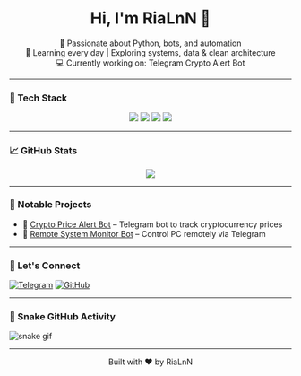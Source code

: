 <h1 align="center">Hi, I'm RiaLnN 👋</h1>

<p align="center">
  🧠 Passionate about Python, bots, and automation<br>
  🎯 Learning every day | Exploring systems, data & clean architecture<br>
  💻 Currently working on: Telegram Crypto Alert Bot
</p>

---

### 🚀 Tech Stack

<p align="center">
  <img src="https://img.shields.io/badge/Python-3776AB?style=for-the-badge&logo=python&logoColor=white" />
  <img src="https://img.shields.io/badge/aiogram-2E95D3?style=for-the-badge&logo=telegram&logoColor=white" />
  <img src="https://img.shields.io/badge/SQLite-003B57?style=for-the-badge&logo=sqlite&logoColor=white" />
  <img src="https://img.shields.io/badge/Linux-000000?style=for-the-badge&logo=linux&logoColor=white" />
</p>

---

### 📈 GitHub Stats

<p align="center">
  <img src="https://github-readme-stats.vercel.app/api?username=RiaLnN&show_icons=true&theme=tokyonight" />
</p>

---

### 📌 Notable Projects

- 🔔 [Crypto Price Alert Bot](https://github.com/RiaLnN/Crypto-Price-Alert-Bot) – Telegram bot to track cryptocurrency prices
- 📓 [Remote System Monitor Bot](https://github.com/RiaLnN/Remote-System-Monitor-Bot) – Control PC remotely via Telegram

---

### 🤝 Let's Connect

[![Telegram](https://img.shields.io/badge/-Telegram-2CA5E0?style=flat&logo=telegram&logoColor=white)](https://t.me/rialnns)
[![GitHub](https://img.shields.io/badge/-GitHub-181717?style=flat&logo=github)](https://github.com/RiaLnN)

---

### 🐍 Snake GitHub Activity

![snake gif](https://raw.githubusercontent.com/RiaLnN/RiaLnN/output/github-contribution-grid-snake.svg)

---

<p align="center">Built with ❤️ by RiaLnN</p>
